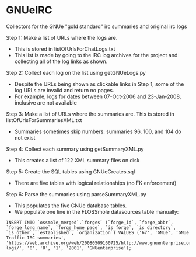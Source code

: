 # GNUeIRC
Collectors for the GNUe "gold standard" irc summaries and original irc logs

Step 1: Make a list of URLs where the logs are. 
*  This is stored in listOfUrlsForChatLogs.txt  
*  This list is made by going to the IRC log archives for the project and collecting all of the log links as shown.

Step 2: Collect each log on the list using getGNUeLogs.py  
*  Despite the URLs being shown as clickable links in Step 1, some of the log URLs are invalid and return no pages. 
*  For example, logs for dates between 07-Oct-2006 and 23-Jan-2008, inclusive are not available

Step 3: Make a list of URLs where the summaries are. This is stored in listOfUrlsForSummariesXML.txt
*  Summaries sometimes skip numbers: summaries 96, 100, and 104 do not exist
  
Step 4: Collect each summary using getSummaryXML.py  
*  This creates a list of 122 XML summary files on disk

Step 5: Create the SQL tables using GNUeCreates.sql
*  There are five tables with logical relationships (no FK enforcement)

Step 6: Parse the summaries using parseSummaryXML.py
*  This populates the five GNUe database tables. 
*  We populate one line in the FLOSSmole datasources table manually: 
```
INSERT INTO `ossmole_merged`.`forges` (`forge_id`, `forge_abbr`, `forge_long_name`, `forge_home_page`, `is_forge`, `is_directory`, `is_other`, `established`, `organization`) VALUES ('67', 'GNUe', 'GNUe Traffic IRC summaries', 'https://web.archive.org/web/20080509160725/http://www.gnuenterprise.org/irc-logs/', '0', '0', '1', '2001', 'GNUenterprise');
```
